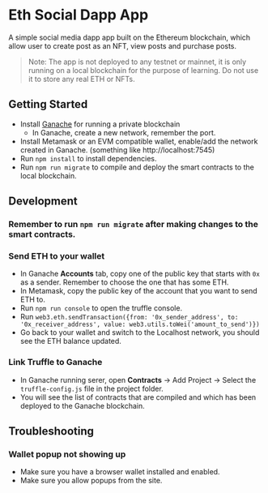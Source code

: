 # Eth Social Dapp App

A simple social media dapp app built on the Ethereum blockchain, which allow user to create post as an NFT, view posts and purchase posts.

> Note: The app is not deployed to any testnet or mainnet, it is only running on a local blockchain for the purpose of learning. Do not use it to store any real ETH or NFTs.


## Getting Started

- Install [Ganache](https://trufflesuite.com/ganache/) for running a private blockchain
  - In Ganache, create a new network, remember the port.
- Install Metamask or an EVM compatible wallet, enable/add the network created in Ganache. (something like http://localhost:7545)
- Run `npm install` to install dependencies.
- Run `npm run migrate` to compile and deploy the smart contracts to the local blockchain.

## Development

### Remember to run `npm run migrate` after making changes to the smart contracts.

### Send ETH to your wallet

- In Ganache **Accounts** tab, copy one of the public key that starts with `0x` as a sender. Remember to choose the one that has some ETH.
- In Metamask, copy the public key of the account that you want to send ETH to.
- Run `npm run console` to open the truffle console.
- Run `web3.eth.sendTransaction({from: '0x_sender_address', to: '0x_receiver_address', value: web3.utils.toWei('amount_to_send')})`
- Go back to your wallet and switch to the Localhost network, you should see the ETH balance updated.

### Link Truffle to Ganache
- In Ganache running serer, open **Contracts** -> Add Project -> Select the `truffle-config.js` file in the project folder.
- You will see the list of contracts that are compiled and which has been deployed to the Ganache blockchain.

## Troubleshooting
### Wallet popup not showing up
- Make sure you have a browser wallet installed and enabled.
- Make sure you allow popups from the site.
